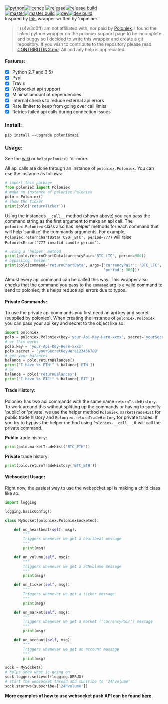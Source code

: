 [![python](https://img.shields.io/badge/python-2.7%20%26%203-blue.svg)![licence](https://img.shields.io/badge/licence-GPL%20v2-blue.svg)](https://github.com/s4w3d0ff/python-poloniex/blob/master/LICENSE) [![release](https://img.shields.io/github/release/s4w3d0ff/python-poloniex.svg)![release build](https://travis-ci.org/s4w3d0ff/python-poloniex.svg?branch=v0.5.5)](https://github.com/s4w3d0ff/python-poloniex/releases)  
[![master](https://img.shields.io/badge/branch-master-blue.svg)![master build](https://api.travis-ci.org/s4w3d0ff/python-poloniex.svg?branch=master)](https://github.com/s4w3d0ff/python-poloniex/tree/master) [![dev](https://img.shields.io/badge/branch-dev-blue.svg)![dev build](https://api.travis-ci.org/s4w3d0ff/python-poloniex.svg?branch=dev)](https://github.com/s4w3d0ff/python-poloniex/tree/dev)  
Inspired by [this](http://pastebin.com/8fBVpjaj) wrapper written by 'oipminer'  
> I (s4w3d0ff) am not affiliated with, nor paid by [Poloniex](https://poloniex.com). I found the linked python wrapper on the poloniex support page to be incomplete and buggy so I decided to write this wrapper and create a git repository. If you wish to contribute to the repository please read [CONTRIBUTING.md](https://github.com/s4w3d0ff/python-poloniex/blob/master/CONTRIBUTING.md). All and any help is appreciated.
#### Features:
- [x] Python 2.7 and 3.5+
- [x] Pypi
- [x] Travis
- [x] Websocket api support
- [x] Minimal amount of dependencies
- [x] Internal checks to reduce external api errors
- [x] Rate limiter to keep from going over call limits
- [x] Retries failed api calls during connection issues

### Install:
```
pip install --upgrade poloniexapi
```

### Usage:
See the [wiki](https://github.com/s4w3d0ff/python-poloniex/wiki) or `help(poloniex)` for more.

All api calls are done through an instance of `poloniex.Poloniex`. You can use the instance as follows:
```python
# import this package
from poloniex import Poloniex
# make an instance of poloniex.Poloniex
polo = Poloniex()
# show the ticker
print(polo('returnTicker'))
```
Using the instances `__call__` method (shown above) you can pass the command string as the first argument to make an api call. The `poloniex.Poloniex` class also has 'helper' methods for each command that will help 'sanitize' the commands arguments. For example, `Poloniex.returnChartData('USDT_BTC', period=777)` will raise `PoloniexError("777 invalid candle period")`.

```python
# using a 'helper' method
print(polo.returnChartData(currencyPair='BTC_LTC', period=900))
# bypassing 'helper'
print(polo(command='returnChartData', args={'currencyPair': 'BTC_LTC',
                                            'period': 900}))
```
Almost every api command can be called this way. This wrapper also checks that the command you pass to the `command` arg is a valid command to send to poloniex, this helps reduce api errors due to typos.

#### Private Commands:
To use the private api commands you first need an api key and secret (supplied by poloniex). When creating the instance of `poloniex.Poloniex` you can pass your api key and secret to the object like so:

```python
import poloniex
polo = poloniex.Poloniex(key='your-Api-Key-Here-xxxx', secret='yourSecretKeyHere123456789')
# or this works
polo.key = 'your-Api-Key-Here-xxxx'
polo.secret = 'yourSecretKeyHere123456789'
# get your balances
balance = polo.returnBalances()
print("I have %s ETH!" % balance['ETH'])
# or
balance = polo('returnBalances')
print("I have %s BTC!" % balance['BTC'])
```
#### Trade History:
Poloniex has two api commands with the same name `returnTradeHistory`. To work around this without splitting up the commands or having to specify 'public' or 'private' we use the helper method `Poloniex.marketTradeHist` for public trade history and `Poloniex.returnTradeHistory` for private trades. If you try to bypass the helper method using `Poloniex.__call__`, it will call the private command.

**Public** trade history:
```python
print(polo.marketTradeHist('BTC_ETH'))
```
**Private** trade history:
```python
print(polo.returnTradeHistory('BTC_ETH'))
```

#### Websocket Usage:
Right now, the easiest way to use the websocket api is making a child class like so:
```python
import logging

logging.basicConfig()

class MySocket(poloniex.PoloniexSocketed):

    def on_heartbeat(self, msg):
        """
        Triggers whenever we get a heartbeat message
        """
        print(msg)

    def on_volume(self, msg):
        """
        Triggers whenever we get a 24hvolume message
        """
        print(msg)

    def on_ticker(self, msg):
        """
        Triggers whenever we get a ticker message
        """
        print(msg)

    def on_market(self, msg):
        """
        Triggers whenever we get a market ('currencyPair') message
        """
        print(msg)

    def on_account(self, msg):
        """
        Triggers whenever we get an account message
        """
        print(msg)

sock = MySocket()
# helps show what is going on
sock.logger.setLevel(logging.DEBUG)
# start the websocket thread and subsribe to '24hvolume'
sock.startws(subscribe=['24hvolume'])
```

**More examples of how to use websocket push API can be found [here](https://github.com/s4w3d0ff/python-poloniex/tree/master/examples).**
